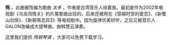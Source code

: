 

**殇** ，此曲被改编为歌曲 _太多_
，作者是台湾音乐人徐嘉良。最初是作为2002年电视剧《乌龙闯情关》的片尾歌曲出现的，后来还被用在《穿越时空的爱恋》、《新蜀山剑侠》、《新聊斋志异2》等电视剧中。因为旋律优美好听，之后又被音乐人GALON改编成大提琴曲，由韩慧云演奏。

这里我们提供 _殇钢琴谱_ ，大家可以免费下载学习。

